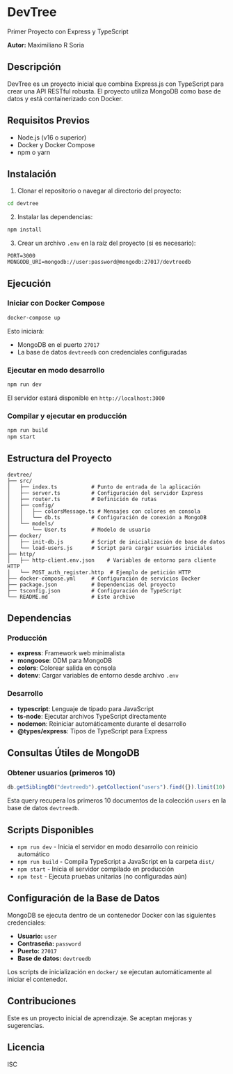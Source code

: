 # DevTree

Primer Proyecto con Express y TypeScript

**Autor:** Maximiliano R Soria

## Descripción

DevTree es un proyecto inicial que combina Express.js con TypeScript para crear una API RESTful robusta. El proyecto utiliza MongoDB como base de datos y está containerizado con Docker.

## Requisitos Previos

- Node.js (v16 o superior)
- Docker y Docker Compose
- npm o yarn

## Instalación

1. Clonar el repositorio o navegar al directorio del proyecto:

```bash
cd devtree
```

2. Instalar las dependencias:

```bash
npm install
```

3. Crear un archivo `.env` en la raíz del proyecto (si es necesario):

```env
PORT=3000
MONGODB_URI=mongodb://user:password@mongodb:27017/devtreedb
```

## Ejecución

### Iniciar con Docker Compose

```bash
docker-compose up
```

Esto iniciará:
- MongoDB en el puerto `27017`
- La base de datos `devtreedb` con credenciales configuradas

### Ejecutar en modo desarrollo

```bash
npm run dev
```

El servidor estará disponible en `http://localhost:3000`

### Compilar y ejecutar en producción

```bash
npm run build
npm start
```

## Estructura del Proyecto

```
devtree/
├── src/
│   ├── index.ts           # Punto de entrada de la aplicación
│   ├── server.ts          # Configuración del servidor Express
│   ├── router.ts          # Definición de rutas
│   ├── config/
│   │   ├── colorsMessage.ts # Mensajes con colores en consola
│   │   └── db.ts          # Configuración de conexión a MongoDB
│   └── models/
│       └── User.ts        # Modelo de usuario
├── docker/
│   ├── init-db.js         # Script de inicialización de base de datos
│   └── load-users.js      # Script para cargar usuarios iniciales
├── http/
│   ├── http-client.env.json    # Variables de entorno para cliente HTTP
│   └── POST_auth_register.http  # Ejemplo de petición HTTP
├── docker-compose.yml     # Configuración de servicios Docker
├── package.json           # Dependencias del proyecto
├── tsconfig.json          # Configuración de TypeScript
└── README.md              # Este archivo
```

## Dependencias

### Producción

- **express**: Framework web minimalista
- **mongoose**: ODM para MongoDB
- **colors**: Colorear salida en consola
- **dotenv**: Cargar variables de entorno desde archivo `.env`

### Desarrollo

- **typescript**: Lenguaje de tipado para JavaScript
- **ts-node**: Ejecutar archivos TypeScript directamente
- **nodemon**: Reiniciar automáticamente durante el desarrollo
- **@types/express**: Tipos de TypeScript para Express

## Consultas Útiles de MongoDB

### Obtener usuarios (primeros 10)

```javascript
db.getSiblingDB("devtreedb").getCollection("users").find({}).limit(10)
```

Esta query recupera los primeros 10 documentos de la colección `users` en la base de datos `devtreedb`.

## Scripts Disponibles

- `npm run dev` - Inicia el servidor en modo desarrollo con reinicio automático
- `npm run build` - Compila TypeScript a JavaScript en la carpeta `dist/`
- `npm start` - Inicia el servidor compilado en producción
- `npm test` - Ejecuta pruebas unitarias (no configuradas aún)

## Configuración de la Base de Datos

MongoDB se ejecuta dentro de un contenedor Docker con las siguientes credenciales:

- **Usuario:** `user`
- **Contraseña:** `password`
- **Puerto:** `27017`
- **Base de datos:** `devtreedb`

Los scripts de inicialización en `docker/` se ejecutan automáticamente al iniciar el contenedor.

## Contribuciones

Este es un proyecto inicial de aprendizaje. Se aceptan mejoras y sugerencias.

## Licencia

ISC

